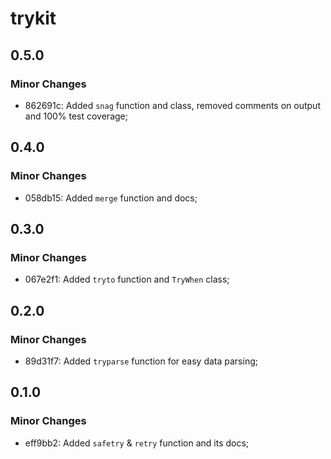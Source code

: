 # trykit

## 0.5.0

### Minor Changes

- 862691c: Added `snag` function and class, removed comments on output and 100% test coverage;

## 0.4.0

### Minor Changes

- 058db15: Added `merge` function and docs;

## 0.3.0

### Minor Changes

- 067e2f1: Added `tryto` function and `TryWhen` class;

## 0.2.0

### Minor Changes

- 89d31f7: Added `tryparse` function for easy data parsing;

## 0.1.0

### Minor Changes

- eff9bb2: Added `safetry` & `retry` function and its docs;
